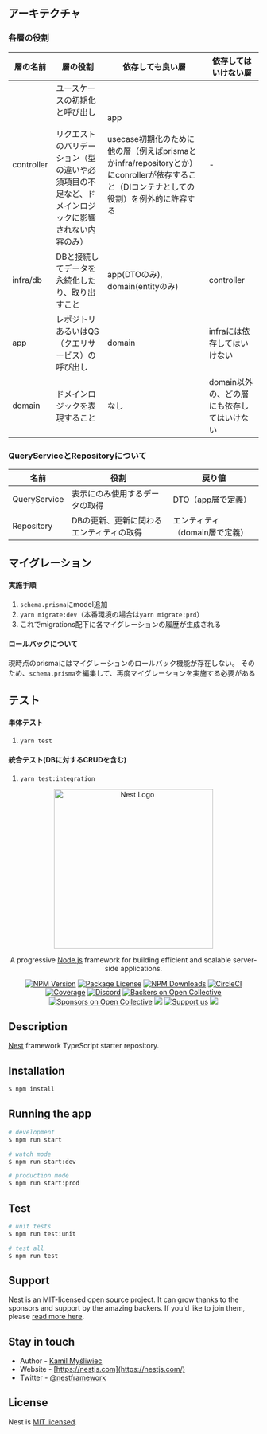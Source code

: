 ## アーキテクチャ
### 各層の役割
| 層の名前 | 層の役割 | 依存しても良い層 | 依存してはいけない層 |
| - | - | - | - |
| controller | ユースケースの初期化と呼び出し<br><br>リクエストのバリデーション（型の違いや必須項目の不足など、ドメインロジックに影響されない内容のみ） | app<br><br>usecase初期化のために他の層（例えばprismaとかinfra/repositoryとか）にconrollerが依存すること（DIコンテナとしての役割）を例外的に許容する | - |
| infra/db | DBと接続してデータを永続化したり、取り出すこと | app(DTOのみ), domain(entityのみ) | controller |
| app | レポジトリあるいはQS（クエリサービス）の呼び出し | domain | infraには依存してはいけない |
| domain | ドメインロジックを表現すること | なし | domain以外の、どの層にも依存してはいけない |

### QueryServiceとRepositoryについて
| 名前         | 役割               | 戻り値                         | 
| ------------ | ------------------ | ------------------------------ | 
| QueryService | 表示にのみ使用するデータの取得       | DTO（app層で定義）             | 
| Repository   | DBの更新、更新に関わるエンティティの取得 | エンティティ（domain層で定義） | 


## マイグレーション
#### 実施手順
1. `schema.prisma`にmodel追加
2. `yarn migrate:dev`（本番環境の場合は`yarn migrate:prd`）
3. これでmigrations配下に各マイグレーションの履歴が生成される

#### ロールバックについて
現時点のprismaにはマイグレーションのロールバック機能が存在しない。
そのため、`schema.prisma`を編集して、再度マイグレーションを実施する必要がある

## テスト
#### 単体テスト
1. `yarn test`

#### 統合テスト(DBに対するCRUDを含む)
1. `yarn test:integration`

<p align="center">
  <a href="http://nestjs.com/" target="blank"><img src="https://nestjs.com/img/logo_text.svg" width="320" alt="Nest Logo" /></a>
</p>

[circleci-image]: https://img.shields.io/circleci/build/github/nestjs/nest/master?token=abc123def456
[circleci-url]: https://circleci.com/gh/nestjs/nest

  <p align="center">A progressive <a href="http://nodejs.org" target="_blank">Node.js</a> framework for building efficient and scalable server-side applications.</p>
    <p align="center">
<a href="https://www.npmjs.com/~nestjscore" target="_blank"><img src="https://img.shields.io/npm/v/@nestjs/core.svg" alt="NPM Version" /></a>
<a href="https://www.npmjs.com/~nestjscore" target="_blank"><img src="https://img.shields.io/npm/l/@nestjs/core.svg" alt="Package License" /></a>
<a href="https://www.npmjs.com/~nestjscore" target="_blank"><img src="https://img.shields.io/npm/dm/@nestjs/common.svg" alt="NPM Downloads" /></a>
<a href="https://circleci.com/gh/nestjs/nest" target="_blank"><img src="https://img.shields.io/circleci/build/github/nestjs/nest/master" alt="CircleCI" /></a>
<a href="https://coveralls.io/github/nestjs/nest?branch=master" target="_blank"><img src="https://coveralls.io/repos/github/nestjs/nest/badge.svg?branch=master#9" alt="Coverage" /></a>
<a href="https://discord.gg/G7Qnnhy" target="_blank"><img src="https://img.shields.io/badge/discord-online-brightgreen.svg" alt="Discord"/></a>
<a href="https://opencollective.com/nest#backer" target="_blank"><img src="https://opencollective.com/nest/backers/badge.svg" alt="Backers on Open Collective" /></a>
<a href="https://opencollective.com/nest#sponsor" target="_blank"><img src="https://opencollective.com/nest/sponsors/badge.svg" alt="Sponsors on Open Collective" /></a>
  <a href="https://paypal.me/kamilmysliwiec" target="_blank"><img src="https://img.shields.io/badge/Donate-PayPal-ff3f59.svg"/></a>
    <a href="https://opencollective.com/nest#sponsor"  target="_blank"><img src="https://img.shields.io/badge/Support%20us-Open%20Collective-41B883.svg" alt="Support us"></a>
  <a href="https://twitter.com/nestframework" target="_blank"><img src="https://img.shields.io/twitter/follow/nestframework.svg?style=social&label=Follow"></a>
</p>
  <!--[![Backers on Open Collective](https://opencollective.com/nest/backers/badge.svg)](https://opencollective.com/nest#backer)
  [![Sponsors on Open Collective](https://opencollective.com/nest/sponsors/badge.svg)](https://opencollective.com/nest#sponsor)-->

## Description

[Nest](https://github.com/nestjs/nest) framework TypeScript starter repository.

## Installation

```bash
$ npm install
```

## Running the app

```bash
# development
$ npm run start

# watch mode
$ npm run start:dev

# production mode
$ npm run start:prod
```

## Test

```bash
# unit tests
$ npm run test:unit

# test all
$ npm run test
```

## Support

Nest is an MIT-licensed open source project. It can grow thanks to the sponsors and support by the amazing backers. If you'd like to join them, please [read more here](https://docs.nestjs.com/support).

## Stay in touch

- Author - [Kamil Myśliwiec](https://kamilmysliwiec.com)
- Website - [https://nestjs.com](https://nestjs.com/)
- Twitter - [@nestframework](https://twitter.com/nestframework)

## License

Nest is [MIT licensed](LICENSE).
